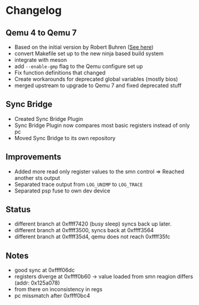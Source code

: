 # Changelog

## Qemu 4 to Qemu 7
 - Based on the initial version by Robert Buhren ([See here](./resources.md))
 - convert Makefile set up to the new ninja based build system
 - integrate with meson
 - add `--enable-gmp` flag to the Qemu configure set up
 - Fix function definitions that changed
 - Create workarounds for deprecated global variables (mostly bios)
 - merged upstream to upgrade to Qemu 7 and fixed deprecated stuff

## Sync Bridge
 - Created Sync Bridge Plugin
 - Sync Bridge Plugin now compares most basic registers instead of only pc
 - Moved Sync Bridge to its own repository

## Improvements
 - Added more read only register values to the smn control => Reached another sts output
 - Separated trace output from `LOG_UNIMP` to `LOG_TRACE`
 - Separated psp fuse to own dev device

## Status
 - different branch at 0xffff7420 (busy sleep) syncs back up later.
 - different branch at 0xffff3500, syncs back at 0xffff3564
 - different branch at 0xffff35d4, qemu does not reach 0xffff35fc

## Notes
 - good sync at 0xffff06dc
 - registers diverge at 0xffff0b60 -> value loaded from smn reagion differs (addr: 0x125a078)
 - from there on inconsistency in regs
 - pc missmatch after 0xffff0bc4

